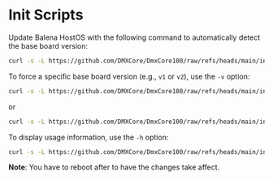 # Init Scripts

Update Balena HostOS with the following command to automatically detect the base board version:

```bash
curl -s -L https://github.com/DMXCore/DmxCore100/raw/refs/heads/main/init-scripts/update-hostos.sh | bash
```

To force a specific base board version (e.g., `v1` or `v2`), use the `-v` option:

```bash
curl -s -L https://github.com/DMXCore/DmxCore100/raw/refs/heads/main/init-scripts/update-hostos.sh | bash -s -- -v v1
```

or

```bash
curl -s -L https://github.com/DMXCore/DmxCore100/raw/refs/heads/main/init-scripts/update-hostos.sh | bash -s -- -v v2
```

To display usage information, use the `-h` option:

```bash
curl -s -L https://github.com/DMXCore/DmxCore100/raw/refs/heads/main/init-scripts/update-hostos.sh | bash -s -- -h
```

**Note**: You have to reboot after to have the changes take affect.
